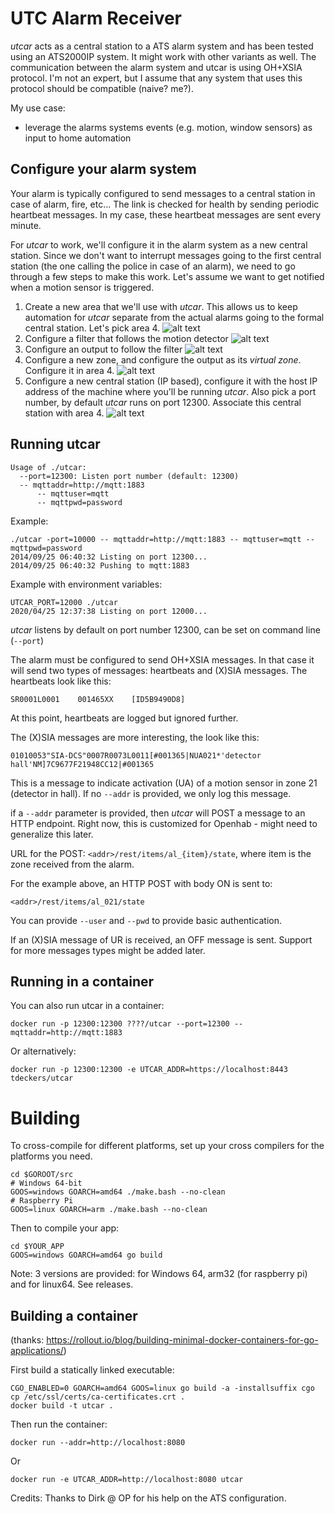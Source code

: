 # UTC Alarm Receiver

_utcar_ acts as a central station to a ATS alarm system and has been tested using an ATS2000IP system.  It might work with other variants as well.  The communication between the alarm system and utcar is using OH+XSIA protocol.  I'm not an expert, but I assume that any system that uses this protocol should be compatible (naive? me?).

My use case:
* leverage the alarms systems events (e.g. motion, window sensors) as input to home automation

## Configure your alarm system

Your alarm is typically configured to send messages to a central station in case of alarm, fire, etc...  The link is checked for health by sending periodic heartbeat messages.  In my case, these heartbeat messages are sent every minute.

For _utcar_ to work, we'll configure it in the alarm system as a new central station.  Since we don't want to interrupt messages going to the first central station (the one calling the police in case of an alarm), we need to go through a few steps to make this work.  Let's assume we want to get notified when a motion sensor is triggered.

1. Create a new area that we'll use with _utcar_.  This allows us to keep automation for _utcar_ separate from the actual alarms going to the formal central station.  Let's pick area 4.
  ![alt text](https://github.com/tdeckers/utcar/raw/master/img/area.png)
2. Configure a filter that follows the motion detector
  ![alt text](https://github.com/tdeckers/utcar/raw/master/img/filter.png)
3. Configure an output to follow the filter
  ![alt text](https://github.com/tdeckers/utcar/raw/master/img/output.png)
4. Configure a new zone, and configure the output as its _virtual zone_.  Configure it in area 4.
  ![alt text](https://github.com/tdeckers/utcar/raw/master/img/zone.png)
5. Configure a new central station (IP based), configure it with the host IP address of the machine where you'll be running _utcar_.  Also pick a port number, by default _utcar_ runs on port 12300.  Associate this central station with area 4.
  ![alt text](https://github.com/tdeckers/utcar/raw/master/img/central_station.png)


## Running utcar

	Usage of ./utcar:
	  --port=12300: Listen port number (default: 12300)
	  -- mqttaddr=http://mqtt:1883
          -- mqttuser=mqtt
          -- mqttpwd=password
Example:

	./utcar -port=10000 -- mqttaddr=http://mqtt:1883 -- mqttuser=mqtt -- mqttpwd=password
	2014/09/25 06:40:32 Listing on port 12300...
	2014/09/25 06:40:32 Pushing to mqtt:1883

Example with environment variables:

	UTCAR_PORT=12000 ./utcar
	2020/04/25 12:37:38 Listing on port 12000...

_utcar_ listens by default on port number 12300, can be set on command line (`--port`)

The alarm must be configured to send OH+XSIA messages. In that case it will send two types of messages: heartbeats and (X)SIA messages.
The heartbeats look like this:

	SR0001L0001    001465XX    [ID5B9490D8]

At this point, heartbeats are logged but ignored further.

The (X)SIA messages are more interesting, the look like this:

	01010053"SIA-DCS"0007R0073L0011[#001365|NUA021*'detector hall'NM]7C9677F21948CC12|#001365

This is a message to indicate activation (UA) of a motion sensor in zone 21 (detector in hall).  If no `--addr` is provided, we only log this message.

if a `--addr` parameter is provided, then _utcar_ will POST a message to an HTTP endpoint. Right now, this is customized for Openhab - might need to generalize this later.

URL for the POST: `<addr>/rest/items/al_{item}/state`, where item is the zone received from the alarm.

For the example above, an HTTP POST with body ON is sent to:

	<addr>/rest/items/al_021/state

You can provide `--user` and `--pwd` to provide basic authentication.

If an (X)SIA message of UR is received, an OFF message is sent. Support for more messages types might be added later.

## Running in a container

You can also run utcar in a container:

	docker run -p 12300:12300 ????/utcar --port=12300 -- mqttaddr=http://mqtt:1883

Or alternatively:

	docker run -p 12300:12300 -e UTCAR_ADDR=https://localhost:8443 tdeckers/utcar

# Building

To cross-compile for different platforms, set up your cross compilers for the platforms you need.

	cd $GOROOT/src
	# Windows 64-bit
	GOOS=windows GOARCH=amd64 ./make.bash --no-clean
	# Raspberry Pi
	GOOS=linux GOARCH=arm ./make.bash --no-clean

Then to compile your app:

	cd $YOUR_APP
	GOOS=windows GOARCH=amd64 go build
	
Note: 3 versions are provided: for Windows 64, arm32 (for raspberry pi) and for linux64. See releases.

## Building a container
(thanks: https://rollout.io/blog/building-minimal-docker-containers-for-go-applications/)

First build a statically linked executable:

	CGO_ENABLED=0 GOARCH=amd64 GOOS=linux go build -a -installsuffix cgo
	cp /etc/ssl/certs/ca-certificates.crt .
	docker build -t utcar .

Then run the container:

	docker run --addr=http://localhost:8080

Or

	docker run -e UTCAR_ADDR=http://localhost:8080 utcar

Credits: Thanks to Dirk @ OP for his help on the ATS configuration.
